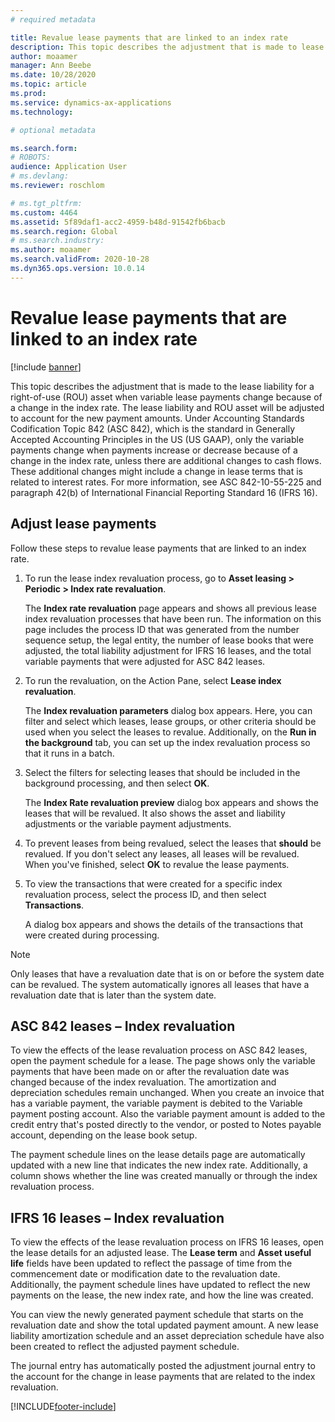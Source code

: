 ```yaml
---
# required metadata

title: Revalue lease payments that are linked to an index rate
description: This topic describes the adjustment that is made to lease the liability for a right-of-use (ROU) asset when variable lease payments change because of a change in the index rate.
author: moaamer
manager: Ann Beebe
ms.date: 10/28/2020
ms.topic: article
ms.prod: 
ms.service: dynamics-ax-applications
ms.technology: 

# optional metadata

ms.search.form: 
# ROBOTS: 
audience: Application User
# ms.devlang: 
ms.reviewer: roschlom

# ms.tgt_pltfrm: 
ms.custom: 4464
ms.assetid: 5f89daf1-acc2-4959-b48d-91542fb6bacb
ms.search.region: Global
# ms.search.industry: 
ms.author: moaamer
ms.search.validFrom: 2020-10-28
ms.dyn365.ops.version: 10.0.14
---
```


# Revalue lease payments that are linked to an index rate

[!include [banner](../includes/banner.md)]

This topic describes the adjustment that is made to the lease liability for a right-of-use (ROU) asset when variable lease payments change because of a change in the index rate. The lease liability and ROU asset will be adjusted to account for the new payment amounts. Under Accounting Standards Codification Topic 842 (ASC 842), which is the standard in Generally Accepted Accounting Principles in the US (US GAAP), only the variable payments change when payments increase or decrease because of a change in the index rate, unless there are additional changes to cash flows. These additional changes might include a change in lease terms that is related to interest rates. For more information, see ASC 842-10-55-225 and paragraph 42(b) of International Financial Reporting Standard 16 (IFRS 16).

## Adjust lease payments

Follow these steps to revalue lease payments that are linked to an index rate.

1. To run the lease index revaluation process, go to **Asset leasing \> Periodic \> Index rate revaluation**.

    The **Index rate revaluation** page appears and shows all previous lease index revaluation processes that have been run. The information on this page includes the process ID that was generated from the number sequence setup, the legal entity, the number of lease books that were adjusted, the total liability adjustment for IFRS 16 leases, and the total variable payments that were adjusted for ASC 842 leases.

2. To run the revaluation, on the Action Pane, select **Lease index revaluation**.

    The **Index revaluation parameters** dialog box appears. Here, you can filter and select which leases, lease groups, or other criteria should be used when you select the leases to revalue. Additionally, on the **Run in the background** tab, you can set up the index revaluation process so that it runs in a batch.

4. Select the filters for selecting leases that should be included in the background processing, and then select **OK**.

    The **Index Rate revaluation preview** dialog box appears and shows the leases that will be revalued. It also shows the asset and liability adjustments or the variable payment adjustments.
    
5. To prevent leases from being revalued, select the leases that **should** be revalued. If you don't select any leases, all leases will be revalued. When you've finished, select **OK** to revalue the lease payments.
6. To view the transactions that were created for a specific index revaluation process, select the process ID, and then select **Transactions**.

    A dialog box appears and shows the details of the transactions that were created during processing.

> [!NOTE]
> Only leases that have a revaluation date that is on or before the system date can be revalued. The system automatically ignores all leases that have a revaluation date that is later than the system date.

## ASC 842 leases – Index revaluation

To view the effects of the lease revaluation process on ASC 842 leases, open the payment schedule for a lease. The page shows only the variable payments that have been made on or after the revaluation date was changed because of the index revaluation. The amortization and depreciation schedules remain unchanged. When you create an invoice that has a variable payment, the variable payment is debited to the Variable payment posting account. Also the variable payment amount is added to the credit entry that's posted directly to the vendor, or posted to Notes payable account, depending on the lease book setup.

The payment schedule lines on the lease details page are automatically updated with a new line that indicates the new index rate. Additionally, a column shows whether the line was created manually or through the index revaluation process.

## IFRS 16 leases – Index revaluation

To view the effects of the lease revaluation process on IFRS 16 leases, open the lease details for an adjusted lease. The **Lease term** and **Asset useful life** fields have been updated to reflect the passage of time from the commencement date or modification date to the revaluation date. Additionally, the payment schedule lines have updated to reflect the new payments on the lease, the new index rate, and how the line was created.

You can view the newly generated payment schedule that starts on the revaluation date and show the total updated payment amount. A new lease liability amortization schedule and an asset depreciation schedule have also been created to reflect the adjusted payment schedule.

The journal entry has automatically posted the adjustment journal entry to the account for the change in lease payments that are related to the index revaluation.


[!INCLUDE[footer-include](../../includes/footer-banner.md)]